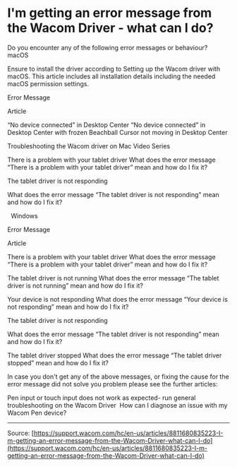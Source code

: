# I'm getting an error message from the Wacom Driver - what can I do?

Do you encounter any of the following error messages or behaviour? 
macOS


Ensure to install the driver according to Setting up the Wacom driver with macOS. This article includes all installation details including the needed macOS permission settings. 





Error Message


Article








“No device connected” in Desktop Center
“No device connected” in Desktop Center with frozen Beachball
Cursor not moving in Desktop Center


Troubleshooting the Wacom driver on Mac Video Series


There is a problem with your tablet driver
What does the error message “There is a problem with your tablet driver” mean and how do I fix it?


The tablet driver is not responding

What does the error message “The tablet driver is not responding” mean and how do I fix it?






 
Windows





Error Message


Article






There is a problem with your tablet driver
What does the error message “There is a problem with your tablet driver” mean and how do I fix it?


The tablet driver is not running
What does the error message “The tablet driver is not running” mean and how do I fix it?


Your device is not responding
What does the error message “Your device is not responding” mean and how do I fix it?


The tablet driver is not responding

What does the error message “The tablet driver is not responding” mean and how do I fix it?


The tablet driver stopped
What does the error message “The tablet driver stopped” mean and how do I fix it?






In case you don't get any of the above messages, or fixing the cause for the error message did not solve you problem please see the further articles: 

Pen input or touch input does not work as expected- run general troubleshooting on the Wacom Driver 
How can I diagnose an issue with my Wacom Pen device?

---
Source: [https://support.wacom.com/hc/en-us/articles/8811680835223-I-m-getting-an-error-message-from-the-Wacom-Driver-what-can-I-do](https://support.wacom.com/hc/en-us/articles/8811680835223-I-m-getting-an-error-message-from-the-Wacom-Driver-what-can-I-do)
